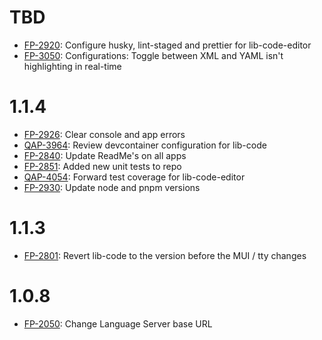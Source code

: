 # TBD

- [FP-2920](https://movai.atlassian.net/browse/FP-2920): Configure husky, lint-staged and prettier for lib-code-editor
- [FP-3050](https://movai.atlassian.net/browse/FP-3050): Configurations: Toggle between XML and YAML isn't highlighting in real-time

# 1.1.4

- [FP-2926](https://movai.atlassian.net/browse/FP-2926): Clear console and app errors
- [QAP-3964](https://movai.atlassian.net/browse/QAP-3964): Review devcontainer configuration for lib-code
- [FP-2840](https://movai.atlassian.net/browse/FP-2840): Update ReadMe's on all apps
- [FP-2851](https://movai.atlassian.net/browse/FP-2851): Added new unit tests to repo
- [QAP-4054](https://movai.atlassian.net/browse/QAP-4054): Forward test coverage for lib-code-editor
- [FP-2930](https://movai.atlassian.net/browse/FP-2930): Update node and pnpm versions

# 1.1.3

- [FP-2801](https://movai.atlassian.net/browse/FP-2801): Revert lib-code to the version before the MUI / tty changes

# 1.0.8

- [FP-2050](https://movai.atlassian.net/browse/FP-2050): Change Language Server base URL
